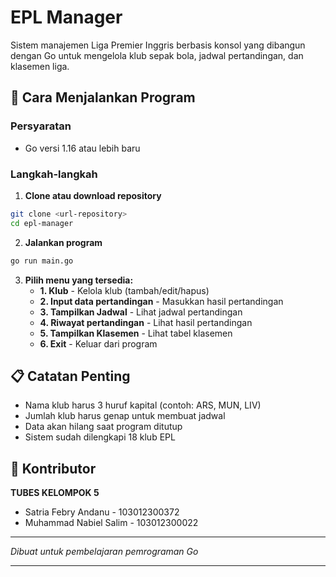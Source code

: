 # EPL Manager

Sistem manajemen Liga Premier Inggris berbasis konsol yang dibangun dengan Go untuk mengelola klub sepak bola, jadwal pertandingan, dan klasemen liga.

## 🚀 Cara Menjalankan Program

### Persyaratan
- Go versi 1.16 atau lebih baru

### Langkah-langkah

1. **Clone atau download repository**
```bash
git clone <url-repository>
cd epl-manager
```

2. **Jalankan program**
```bash
go run main.go
```

3. **Pilih menu yang tersedia:**
   - **1. Klub** - Kelola klub (tambah/edit/hapus)
   - **2. Input data pertandingan** - Masukkan hasil pertandingan
   - **3. Tampilkan Jadwal** - Lihat jadwal pertandingan
   - **4. Riwayat pertandingan** - Lihat hasil pertandingan
   - **5. Tampilkan Klasemen** - Lihat tabel klasemen
   - **6. Exit** - Keluar dari program

## 📋 Catatan Penting

- Nama klub harus 3 huruf kapital (contoh: ARS, MUN, LIV)
- Jumlah klub harus genap untuk membuat jadwal
- Data akan hilang saat program ditutup
- Sistem sudah dilengkapi 18 klub EPL

## 👥 Kontributor

**TUBES KELOMPOK 5**
- Satria Febry Andanu - 103012300372
- Muhammad Nabiel Salim - 103012300022

---
*Dibuat untuk pembelajaran pemrograman Go*

---

